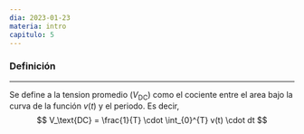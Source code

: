```yaml
---
dia: 2023-01-23
materia: intro
capitulo: 5
---
```

### Definición
---
Se define a la tension promedio ($V_\text{DC}$) como el cociente entre el area bajo la curva de la función $v(t)$ y el periodo.
Es decir,
$$
V_\text{DC} = \frac{1}{T} \cdot \int_{0}^{T} v(t) \cdot dt
$$